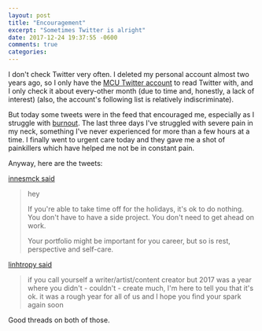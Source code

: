 ```yaml
---
layout: post
title: "Encouragement"
excerpt: "Sometimes Twitter is alright"
date: 2017-12-24 19:37:55 -0600
comments: true
categories: 
---
```


I don't check Twitter very often. I deleted my personal account almost two years ago, so I only have the [MCU Twitter account](https://twitter.com/official_mcu) to read Twitter with, and I only check it about every-other month (due to time and, honestly, a lack of interest) (also, the account's following list is relatively indiscriminate).

But today some tweets were in the feed that encouraged me, especially as I struggle with [burnout](http://www.danielsjourney.com/2017/12/21/america.html). The last three days I've struggled with severe pain in my neck, something I've never experienced for more than a few hours at a time. I finally went to urgent care today and they gave me a shot of painkillers which have helped me not be in constant pain.

Anyway, here are the tweets:

[innesmck said](https://twitter.com/innesmck/status/944625783397642241)

> hey
>
> If you're able to take time off for the holidays, it's ok to do nothing. You don't have to have a side project. You don't need to get ahead on work.
>
> Your portfolio might be important for you career, but so is rest, perspective and self-care.

[linhtropy said](https://twitter.com/linhtropy/status/944670892625235968)

> if you call yourself a writer/artist/content creator but 2017 was a year where you didn't - couldn't - create much, I'm here to tell you that it's ok. it was a rough year for all of us and I hope you find your spark again soon

Good threads on both of those.

